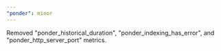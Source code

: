 ```yaml
---
"ponder": minor
---
```


Removed "ponder_historical_duration", "ponder_indexing_has_error", and "ponder_http_server_port" metrics.
